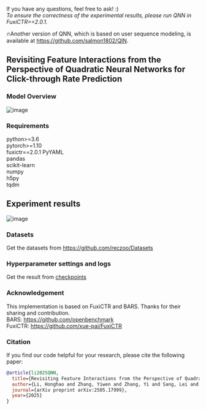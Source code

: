 If you have any questions, feel free to ask!  :)  
*To ensure the correctness of the experimental results, please run QNN in FuxiCTR==2.0.1.*

🔥Another version of QNN, which is based on user sequence modeling, is available at https://github.com/salmon1802/QIN.

## Revisiting Feature Interactions from the Perspective of Quadratic Neural Networks for Click-through Rate Prediction

### Model Overview
![image](https://github.com/user-attachments/assets/0dfa50ce-db90-4abc-8e54-d7639f649545)

### Requirements
python>=3.6  
pytorch>=1.10  
fuxictr==2.0.1
PyYAML  
pandas  
scikit-learn  
numpy  
h5py  
tqdm  

## Experiment results
![image](https://github.com/user-attachments/assets/fa6ce700-bc7e-4f0d-a49c-941d53a066e8)


### Datasets
Get the datasets from https://github.com/reczoo/Datasets

### Hyperparameter settings and logs
Get the result from [checkpoints](https://github.com/salmon1802/QNN/tree/main/checkpoints)

### Acknowledgement
This implementation is based on FuxiCTR and BARS. Thanks for their sharing and contribution.  
BARS: https://github.com/openbenchmark  
FuxiCTR: https://github.com/xue-pai/FuxiCTR

### Citation
If you find our code helpful for your research, please cite the following paper:

```bibtex
@article{li2025QNN,
  title={Revisiting Feature Interactions from the Perspective of Quadratic Neural Networks for Click-through Rate Prediction},
  author={Li, Honghao and Zhang, Yiwen and Zhang, Yi and Sang, Lei and Zhu, Jieming},
  journal={arXiv preprint arXiv:2505.17999},
  year={2025}
}
```

